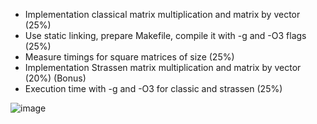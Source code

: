 - Implementation classical matrix multiplication and matrix by vector (25%)
- Use static linking, prepare Makefile, compile it with -g and -O3 flags (25%)
- Measure timings for square matrices of size (25%)
- Implementation Strassen matrix multiplication and matrix by vector (20%) (Bonus)
- Execution time with -g and -O3 for classic and strassen (25%)

![image](https://user-images.githubusercontent.com/49230518/136533444-ce0a9779-879e-435a-8509-5807ff83b70b.png)
